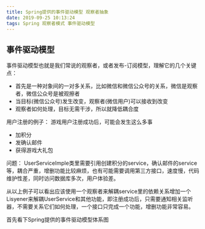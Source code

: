 ```yaml
---
title: Spring提供的事件驱动模型 观察者抽象
date: 2019-09-25 10:13:24
tags: Spring 观察者模式 事件驱动模型
---
```

## 事件驱动模型
事件驱动模型也就是我们常说的观察者，或者发布-订阅模型，理解它的几个关键点：
* 首先是一种对象间的一对多关系，比如微信和微信公众号的关系，微信是观察者，微信公众号是被观擦者
* 当目标(微信公众号)发生改变，观察者(微信用户)可以接收到改变
* 观察者如何处理，目标无需干涉，所以就降低耦合度
   
用户注册的例子：
游戏用户注册成功后，可能会发生这么多事
* 加积分
* 发确认邮件
* 获得游戏大礼包

问题：
UserServiceImple类里需要引用创建积分的service，确认邮件的service等，耦合严重，增删功能比较麻烦，也有可能需要调用第三方接口，速度慢，代码维护性差，同时访问数据库多次，用户体验差。    

从以上例子可以看出应该使用一个观察者来解耦service里的依赖关系增加一个Lisyener来解耦UserService和其他功能，即注册成功后，只需要通知相关监听器，不需要关系它们如何处理，一个接口只完成一个功能，增删功能非常容易。  

首先看下Spring提供的事件驱动模型体系图








